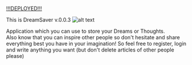 [!!!DEPLOYED!!!](https://dreamsaver.herokuapp.com/)  
  
This is DreamSaver v.0.0.3 
![alt text][logo]

[logo]: https://simpleicon.com/wp-content/uploads/drill.png "DreamSaver"
 
Application which you can use to store your Dreams or Thoughts.  
Also know that you can inspire other people so don't hesitate and share everything best you have in your imagination!
So feel free to register, login and write anything you want (but don't delete articles of other people please)

